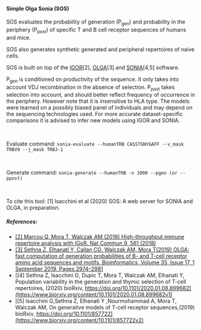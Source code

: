#### Simple Olga Sonia (SOS)

SOS evaluates the probability of generation (P<sub>gen</sub>) and probability in the periphery (P<sub>post</sub>) of specific T and B cell receptor sequences of humans and mice.

SOS also generates synthetic generated and peripheral repertoires of naive cells.

SOS is built on top of the [IGOR](https://github.com/qmarcou/IGoR)\[2\], [OLGA](https://github.com/zsethna/OLGA)\[3\] and [SONIA](https://github.com/statbiophys/SONIA/)\[4,5\] software.

P<sub>gen</sub> is conditioned on productivity of the sequence. It only takes into account VDJ recombination in the absence of selection. P<sub>post</sub> takes selection into account, and should better reflect frequency of occurrence in the periphery. However note that it is insensitive to HLA type. The models were learned on a possibly biased panel of individuals and may depend on the sequencing technologies used. For more accurate dataset-specific comparisons it is advised to infer new models using IGOR and SONIA.

<br />


Evaluate command:
`sonia-evaluate --humanTRB CASSTGNYGAFF --v_mask TRBV9 --j_mask TRBJ-1`

<br />

Generate command:
`sonia-generate --humanTRB -n 1000 --pgen (or --ppost)`

<br />

To cite this tool:
\[1\] Isacchini et al (2020) SOS: A web server for SONIA and OLGA, in preparation.

##### References:
- [\[2\] Marcou Q, Mora T, Walczak AM (2018) High-throughput immune repertoire analysis with IGoR. Nat Commun 9, 561 (2018)](https://www.nature.com/articles/s41467-018-02832-w)
- [\[3\] Sethna Z, Elhanati Y, Callan CG, Walczak AM, Mora T(2019) OLGA: fast computation of generation probabilities of B- and T-cell receptor amino acid sequences and motifs. Bioinformatics, Volume 35, Issue 17, 1 September 2019, Pages 2974–2981](https://academic.oup.com/bioinformatics/article/35/17/2974/5292315)
- [\[4\] Sethna Z, Isacchini G, Dupic T, Mora T, Walczak AM, Elhanati Y, Population variability in the generation and thymic selection of T-cell repertoires, (2020) bioRxiv, https://doi.org/10.1101/2020.01.08.899682](https://www.biorxiv.org/content/10.1101/2020.01.08.899682v1)
- [\[5\] Isacchini G,Sethna Z, Elhanati Y ,Nourmohammad A, Mora T, Walczak AM, On generative models of T-cell receptor sequences,(2019) bioRxiv, https://doi.org/10.1101/857722](https://www.biorxiv.org/content/10.1101/857722v2)
